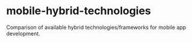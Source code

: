 # mobile-hybrid-technologies
Comparison of available hybrid technologies/frameworks for mobile app development.
